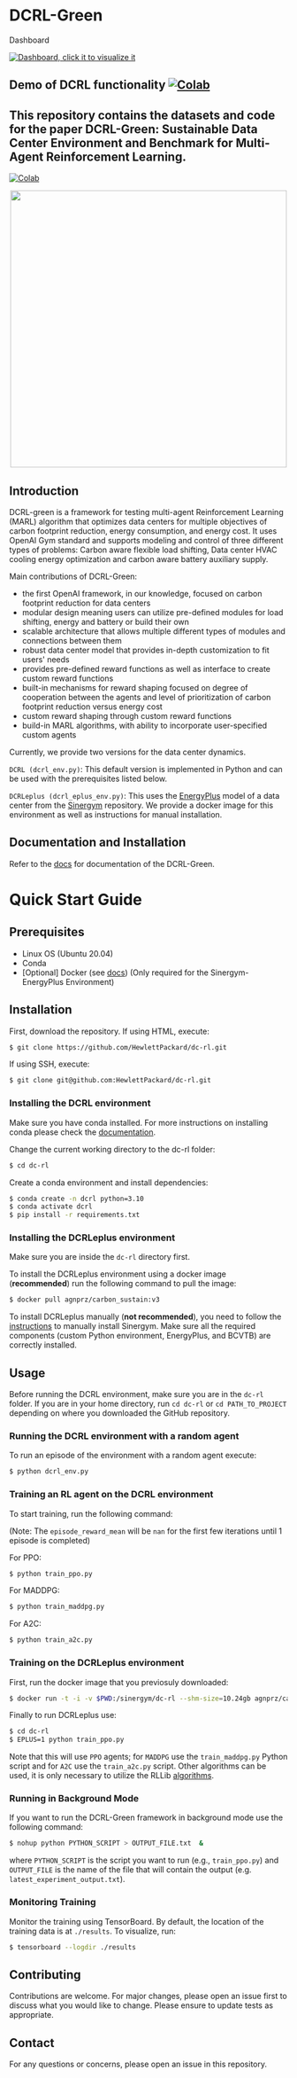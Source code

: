 # DCRL-Green

Dashboard

[![Dashboard, click it to visualize it](media/DCRL_screenshot.png)](https://www.dropbox.com/scl/fi/9ua64tu4nha29ae0du8me/Data-Center-Green-Dashboard.mp4?rlkey=lt2th4bvfpqmrwjr5m5sdeb52&dl=0)


Demo of DCRL functionality
[![Colab](https://colab.research.google.com/assets/colab-badge.svg)](https://colab.research.google.com/drive/1XF92aR6nVYxENrviHeFyuRu0exKBb-nh?usp=sharing)
---

This repository contains the datasets and code for the paper DCRL-Green: Sustainable Data Center Environment and Benchmark for Multi-Agent Reinforcement Learning.
---
[![Colab](https://colab.research.google.com/assets/colab-badge.svg)](https://colab.research.google.com/drive/1ldxlcG_prPw9U26alK9oRN2XvxrxNSDP?usp=sharing)


<p align="center">
  <img src="https://github.com/HewlettPackard/dc-rl/blob/main/sphinx/images/DCRL-sim1.png" align="centre" width="500" />
</p>

## Introduction
DCRL-green is a framework for testing multi-agent Reinforcement Learning (MARL) algorithm that optimizes data centers for multiple objectives of carbon footprint reduction, energy consumption, and energy cost. It uses OpenAI Gym standard and supports modeling and control of three different types of problems: Carbon aware flexible load shifting, Data center HVAC cooling energy optimization and carbon aware battery auxiliary supply.

Main contributions of DCRL-Green:

- the first OpenAI framework, in our knowledge, focused on carbon footprint reduction for data centers
- modular design meaning users can utilize pre-defined modules for load shifting, energy and battery or build their own 
- scalable architecture that allows multiple different types of modules and connections between them
- robust data center model that provides in-depth customization to fit users' needs 
- provides pre-defined reward functions as well as interface to create custom reward functions 
- built-in mechanisms for reward shaping focused on degree of cooperation between the agents and level of prioritization of carbon footprint reduction versus energy cost
- custom reward shaping through custom reward functions 
- build-in MARL algorithms, with ability to incorporate user-specified custom agents 

Currently, we provide two versions for the data center dynamics. 

`DCRL (dcrl_env.py)`: This default version is implemented in Python and can be used with the prerequisites listed below. 

`DCRLeplus (dcrl_eplus_env.py)`: This uses the [EnergyPlus](https://energyplus.net/) model of a data center from the [Sinergym](https://github.com/ugr-sail/sinergym) repository. We provide a docker image for this environment as well as instructions for manual installation.


## Documentation and Installation
Refer to the [docs](https://hewlettpackard.github.io/dc-rl/) for documentation of the DCRL-Green.

# Quick Start Guide

## Prerequisites
- Linux OS (Ubuntu 20.04)
- Conda
- [Optional] Docker (see [docs](https://docs.docker.com/get-docker/)) (Only required for the Sinergym-EnergyPlus Environment)


## Installation
First, download the repository. If using HTML, execute:
```bash
$ git clone https://github.com/HewlettPackard/dc-rl.git
```
If using SSH, execute:
```bash
$ git clone git@github.com:HewlettPackard/dc-rl.git
```
### Installing the DCRL environment 
Make sure you have conda installed. For more instructions on installing conda please check the [documentation](https://conda.io/projects/conda/en/latest/user-guide/install/linux.html#install-linux-silent).

Change the current working directory to the dc-rl folder:

```bash
$ cd dc-rl
```

Create a conda environment and install dependencies:
```bash
$ conda create -n dcrl python=3.10
$ conda activate dcrl
$ pip install -r requirements.txt
```

### Installing the DCRLeplus environment
Make sure you are inside the ```dc-rl``` directory first. 

To install the DCRLeplus environment using a docker image (**recommended**) run the following command to pull the image:

```bash
$ docker pull agnprz/carbon_sustain:v3
```

To install DCRLeplus manually (**not recommended**), you need to follow the [instructions](https://ugr-sail.github.io/sinergym/compilation/main/pages/installation.html#manual-installation) to manually install Sinergym. Make sure all the required components (custom Python environment, EnergyPlus, and BCVTB) are correctly installed.   

## Usage
Before running the DCRL environment, make sure you are in the ```dc-rl``` folder. If you are in your home directory, run ```cd dc-rl``` or ```cd PATH_TO_PROJECT``` depending on where you downloaded the GitHub repository. 

### Running the DCRL environment with a random agent
To run an episode of the environment with a random agent execute:
```bash
$ python dcrl_env.py
```

### Training an RL agent on the DCRL environment
To start training, run the following command:

(Note: The `episode_reward_mean` will be `nan` for the first few iterations until 1 episode is completed)

For PPO:
```bash
$ python train_ppo.py
```

For MADDPG:
```bash
$ python train_maddpg.py
```

For A2C:
```bash
$ python train_a2c.py
```

### Training on the DCRLeplus environment
First, run the docker image that you previosuly downloaded:

```bash
$ docker run -t -i -v $PWD:/sinergym/dc-rl --shm-size=10.24gb agnprz/carbon_sustain:v3
```

Finally to run DCRLeplus use:
```bash
$ cd dc-rl
$ EPLUS=1 python train_ppo.py
```
Note that this will use ```PPO``` agents; for ```MADDPG``` use the ```train_maddpg.py``` Python script and for ```A2C``` use the ```train_a2c.py``` script. Other algorithms can be used, it is only necessary to utilize the RLLib [algorithms](https://docs.ray.io/en/latest/rllib/rllib-algorithms.html).

### Running in Background Mode
If you want to run the DCRL-Green framework in background mode use the following command:

```bash
$ nohup python PYTHON_SCRIPT > OUTPUT_FILE.txt  &
```
where ```PYTHON_SCRIPT``` is the script you want to run (e.g., ```train_ppo.py```) and ```OUTPUT_FILE``` is the name of the file that will contain the output (e.g. ```latest_experiment_output.txt```).

### Monitoring Training
Monitor the training using TensorBoard. By default, the location of the training data is at ```./results```. To visualize, run:

```bash
$ tensorboard --logdir ./results
```

## Contributing
Contributions are welcome. For major changes, please open an issue first to discuss what you would like to change. Please ensure to update tests as appropriate.

## Contact
For any questions or concerns, please open an issue in this repository.

